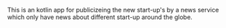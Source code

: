 This is an kotlin app for publicizeing the new start-up's by a news service which only have news about different start-up around the globe.

